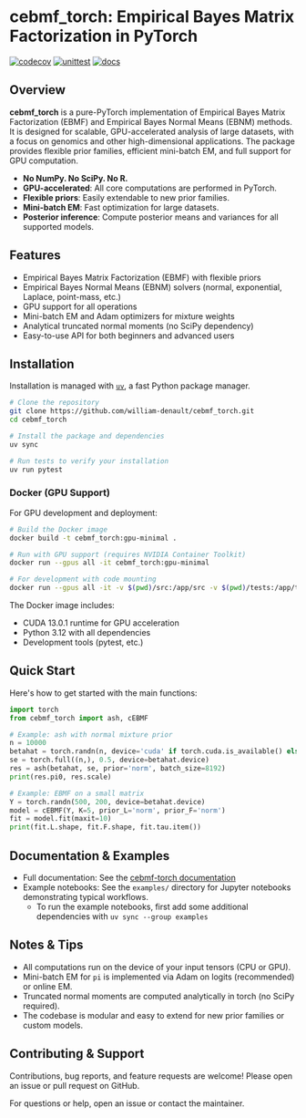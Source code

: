 # cebmf_torch: Empirical Bayes Matrix Factorization in PyTorch

[![codecov](https://codecov.io/gh/william-denault/cebmf_torch/branch/main/graph/badge.svg)](https://codecov.io/gh/william-denault/cebmf_torch)
[![unittest](https://github.com/william-denault/cebmf_torch/actions/workflows/test.yml/badge.svg)](https://github.com/william-denault/cebmf_torch/actions/workflows/test.yml)
[![docs](https://readthedocs.org/projects/cebmf-torch/badge/?version=latest)](https://cebmf-torch.readthedocs.io/en/latest/)

## Overview

**cebmf_torch** is a pure-PyTorch implementation of Empirical Bayes Matrix Factorization (EBMF) and Empirical Bayes Normal Means (EBNM) methods. It is designed for scalable, GPU-accelerated analysis of large datasets, with a focus on genomics and other high-dimensional applications. The package provides flexible prior families, efficient mini-batch EM, and full support for GPU computation.

- **No NumPy. No SciPy. No R.**
- **GPU-accelerated**: All core computations are performed in PyTorch.
- **Flexible priors**: Easily extendable to new prior families.
- **Mini-batch EM**: Fast optimization for large datasets.
- **Posterior inference**: Compute posterior means and variances for all supported models.

## Features

- Empirical Bayes Matrix Factorization (EBMF) with flexible priors
- Empirical Bayes Normal Means (EBNM) solvers (normal, exponential, Laplace, point-mass, etc.)
- GPU support for all operations
- Mini-batch EM and Adam optimizers for mixture weights
- Analytical truncated normal moments (no SciPy dependency)
- Easy-to-use API for both beginners and advanced users

## Installation

Installation is managed with [`uv`](https://docs.astral.sh/uv/getting-started/installation/), a fast Python package manager.

```bash
# Clone the repository
git clone https://github.com/william-denault/cebmf_torch.git
cd cebmf_torch

# Install the package and dependencies
uv sync

# Run tests to verify your installation
uv run pytest
```

### Docker (GPU Support)

For GPU development and deployment:

```bash
# Build the Docker image
docker build -t cebmf_torch:gpu-minimal .

# Run with GPU support (requires NVIDIA Container Toolkit)
docker run --gpus all -it cebmf_torch:gpu-minimal

# For development with code mounting
docker run --gpus all -it -v $(pwd)/src:/app/src -v $(pwd)/tests:/app/tests cebmf_torch:gpu-minimal /bin/bash
```

The Docker image includes:

- CUDA 13.0.1 runtime for GPU acceleration
- Python 3.12 with all dependencies
- Development tools (pytest, etc.)


## Quick Start

Here's how to get started with the main functions:


```python
import torch
from cebmf_torch import ash, cEBMF

# Example: ash with normal mixture prior
n = 10000
betahat = torch.randn(n, device='cuda' if torch.cuda.is_available() else 'cpu')
se = torch.full((n,), 0.5, device=betahat.device)
res = ash(betahat, se, prior='norm', batch_size=8192)
print(res.pi0, res.scale)

# Example: EBMF on a small matrix
Y = torch.randn(500, 200, device=betahat.device)
model = cEBMF(Y, K=5, prior_L='norm', prior_F='norm')
fit = model.fit(maxit=10)
print(fit.L.shape, fit.F.shape, fit.tau.item())
```


## Documentation & Examples

- Full documentation: See the [cebmf-torch documentation](https://cebmf-torch.readthedocs.io/en/latest/)
- Example notebooks: See the `examples/` directory for Jupyter notebooks demonstrating typical workflows.
  - To run the example notebooks, first add some additional dependencies with `uv sync --group examples`

## Notes & Tips

- All computations run on the device of your input tensors (CPU or GPU).
- Mini-batch EM for `pi` is implemented via Adam on logits (recommended) or online EM.
- Truncated normal moments are computed analytically in torch (no SciPy required).
- The codebase is modular and easy to extend for new prior families or custom models.

## Contributing & Support

Contributions, bug reports, and feature requests are welcome! Please open an issue or pull request on GitHub.

For questions or help, open an issue or contact the maintainer.

